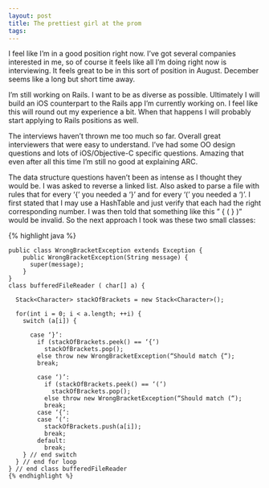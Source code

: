 ```yaml
---
layout: post
title: The prettiest girl at the prom
tags: 
---
```

I feel like I’m in a good position right now. I’ve got several companies interested in me, so of course it feels like all I’m doing right now is interviewing. It feels great to be in this sort of position in August. December seems like a long but short time away.

I’m still working on Rails. I want to be as diverse as possible. Ultimately I will build an iOS counterpart to the Rails app I’m currently working on. I feel like this will round out my experience a bit. When that happens I will probably start applying to Rails positions as well.

The interviews haven’t thrown me too much so far. Overall great interviewers that were easy to understand. I’ve had some OO design questions and lots of iOS/Objective-C specific questions. Amazing that even after all this time I’m still no good at explaining ARC.

The data structure questions haven’t been as intense as I thought they would be. I was asked to reverse a linked list. Also asked to parse a file with rules that for every ‘{’ you needed a ‘}’ and for every ‘(’ you needed a ‘)’. I first stated that I may use a HashTable and just verify that each had the right corresponding number. I was then told that something like this ” { ( } )” would be invalid. So the next approach I took was these two small classes:

{% highlight java %}

    public class WrongBracketException extends Exception {
        public WrongBracketException(String message) {
          super(message);
        }
    }
    class bufferedFileReader ( char[] a) {
    
      Stack<Character> stackOfBrackets = new Stack<Character>();

      for(int i = 0; i < a.length; ++i) {
        switch (a[i]) {

          case ‘}’:
            if (stackOfBrackets.peek() == ‘{‘)
              stackOfBrackets.pop();
            else throw new WrongBracketException(“Should match {“);
            break;

            case ‘)’:
              if (stackOfBrackets.peek() == ‘(‘)
                stackOfBrackets.pop();
              else throw new WrongBracketException(“Should match (“);
              break;
            case ‘{‘:
            case ‘(‘:
              stackOfBrackets.push(a[i]);
              break;
            default:
              break;
        } // end switch
      } // end for loop
    } // end class bufferedFileReader
    {% endhighlight %}
